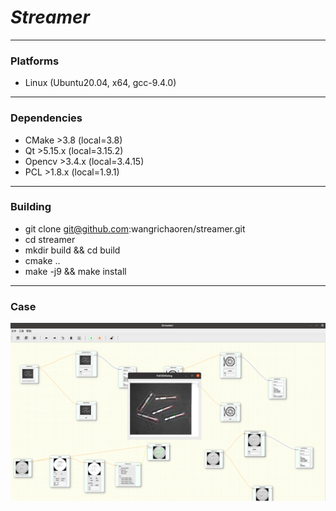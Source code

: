 # **_Streamer_**

---

### Platforms

* Linux (Ubuntu20.04, x64, gcc-9.4.0)

---

### Dependencies

* CMake >3.8 (local=3.8)
* Qt >5.15.x  (local=3.15.2)
* Opencv >3.4.x  (local=3.4.15)
* PCL >1.8.x  (local=1.9.1)

---

### Building

* git clone git@github.com:wangrichaoren/streamer.git
* cd streamer
* mkdir build && cd build
* cmake ..
* make -j9 && make install

---

### Case

![case.png](doc%2Fcase.png)